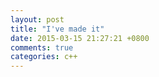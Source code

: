 ```yaml
---
layout: post
title: "I've made it"
date: 2015-03-15 21:27:21 +0800
comments: true
categories: c++
---
```


